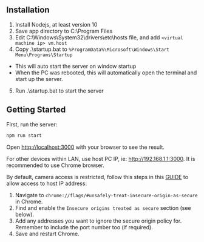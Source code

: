 ## Installation 

1. Install Nodejs, at least version 10
2. Save app directory to C:\Program Files
3. Edit C:\Windows\System32\drivers\etc\hosts file, and add `<virtual machine ip> vm.host`
4. Copy .\startup.bat to `%ProgramData%\Microsoft\Windows\Start Menu\Programs\Startup`
  - This will auto start the server on window startup
  - When the PC was rebooted, this will automatically open the terminal and start up the server.
5. Run .\startup.bat to start the server

## Getting Started

First, run the server:

```bash
npm run start
```

Open [http://localhost:3000](http://localhost:3000) with your browser to see the result.

For other devices within LAN, use host PC IP, ie: http://192.168.1.1:3000. It is recommended to use Chrome browser.

By default, camera access is restricted, follow this steps in this [GUIDE](https://medium.com/@Carmichaelize/enabling-the-microphone-camera-in-chrome-for-local-unsecure-origins-9c90c3149339) to allow access to host IP address: 

1. Navigate to `chrome://flags/#unsafely-treat-insecure-origin-as-secure` in Chrome.
2. Find and enable the `Insecure origins treated as secure` section (see below).
3. Add any addresses you want to ignore the secure origin policy for. Remember to include the port number too (if required).
4. Save and restart Chrome.
